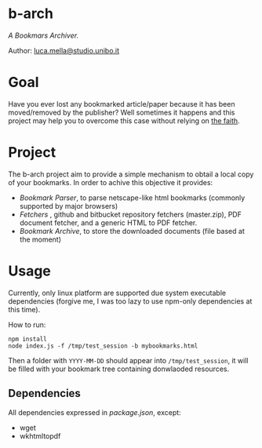 # b-arch

_A Bookmars Archiver._

Author: luca.mella@studio.unibo.it

# Goal

Have you ever lost any bookmarked article/paper because it has been moved/removed by the publisher? Well sometimes it happens and this project may help you to overcome this case without relying on [the faith](https://www.archive.org).

# Project

The b-arch project aim to provide a simple mechanism to obtail a local copy of your bookmarks. In order to achive this objective it provides:

* _Bookmark Parser_, to parse netscape-like html bookmarks (commonly supported by major browsers)
* _Fetchers_ , github and bitbucket repository fetchers (master.zip), PDF document fetcher, and a generic HTML to PDF fetcher. 
* _Bookmark Archive_, to store the downloaded documents (file based at the moment)

# Usage

Currently, only linux platform are supported due system executable dependencies (forgive me, I was too lazy to use npm-only dependencies at this time).

How to run:

```
npm install
node index.js -f /tmp/test_session -b mybookmarks.html
```

Then a folder with `YYYY-MM-DD` should appear into `/tmp/test_session`, it will be filled with your bookmark tree containing donwlaoded resources.


## Dependencies

All dependencies expressed in _package.json_, except:

* wget
* wkhtmltopdf  

